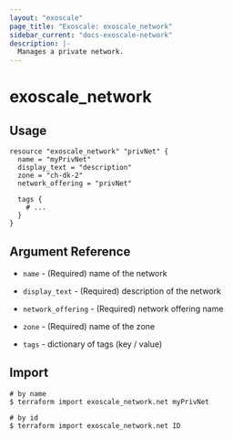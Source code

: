 ```yaml
---
layout: "exoscale"
page_title: "Exoscale: exoscale_network"
sidebar_current: "docs-exoscale-network"
description: |-
  Manages a private network.
---
```


# exoscale_network


## Usage

```hcl
resource "exoscale_network" "privNet" {
  name = "myPrivNet"
  display_text = "description"
  zone = "ch-dk-2"
  network_offering = "privNet"

  tags {
    # ...
  }
}
```

## Argument Reference

- `name` - (Required) name of the network

- `display_text` - (Required) description of the network

- `network_offering` - (Required) network offering name

- `zone` - (Required) name of the zone

- `tags` - dictionary of tags (key / value)


## Import

```shell
# by name
$ terraform import exoscale_network.net myPrivNet

# by id
$ terraform import exoscale_network.net ID
```
